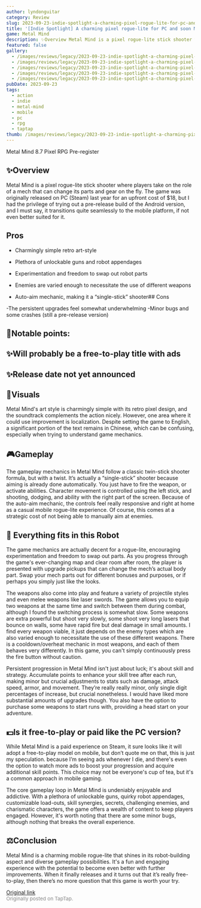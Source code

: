 ```yaml
---
author: lyndonguitar
category: Review
slug: 2023-09-23-indie-spotlight-a-charming-pixel-rogue-lite-for-pc-and-soon-mobile-review-metal-mind
title: '[Indie Spotlight] A charming pixel rogue-lite for PC and soon Mobile! | Review - Metal Mind'
game: Metal Mind
description: ✨Overview Metal Mind is a pixel rogue-lite stick shooter where players take on the role of a mech that can change its parts and gear on the fly. The game was originally released on PC (Steam) last year for an upfront cost of $18, but I had the privilege of trying out a pre-release build of the Android version, and I must say, it transitions quite seamlessly to the mobile platform, if not even better suited for it.
featured: false
gallery:
  - /images/reviews/legacy/2023-09-23-indie-spotlight-a-charming-pixel-rogue-lite-for-pc-and-soon-mobile--review---metal-mind-0.avif
  - /images/reviews/legacy/2023-09-23-indie-spotlight-a-charming-pixel-rogue-lite-for-pc-and-soon-mobile--review---metal-mind-1.avif
  - /images/reviews/legacy/2023-09-23-indie-spotlight-a-charming-pixel-rogue-lite-for-pc-and-soon-mobile--review---metal-mind-2.avif
  - /images/reviews/legacy/2023-09-23-indie-spotlight-a-charming-pixel-rogue-lite-for-pc-and-soon-mobile--review---metal-mind-3.avif
  - /images/reviews/legacy/2023-09-23-indie-spotlight-a-charming-pixel-rogue-lite-for-pc-and-soon-mobile--review---metal-mind-4.avif
pubDate: 2023-09-23
tags:
  - action
  - indie
  - metal-mind
  - mobile
  - pc
  - rpg
  - taptap
thumb: /images/reviews/legacy/2023-09-23-indie-spotlight-a-charming-pixel-rogue-lite-for-pc-and-soon-mobile--review---metal-mind-0.avif
---
```


Metal Mind
8.7
Pixel
RPG
Pre-register


## ✨Overview
Metal Mind is a pixel rogue-lite stick shooter where players take on the role of a mech that can change its parts and gear on the fly. The game was originally released on PC (Steam) last year for an upfront cost of $18, but I had the privilege of trying out a pre-release build of the Android version, and I must say, it transitions quite seamlessly to the mobile platform, if not even better suited for it.




## Pros



- Charmingly simple retro art-style

- Plethora of unlockable guns and robot appendages

- Experimentation and freedom to swap out robot parts

- Enemies are varied enough to necessitate the use of different weapons

- Auto-aim mechanic, making it a “single-stick” shooter## Cons


-The persistent upgrades feel somewhat underwhelming
-Minor bugs and some crashes (still a pre-release version)


## 📝Notable points:

## ✨Will probably be a free-to-play title with ads

## ✨Release date not yet announced


## 🎨Visuals
Metal Mind's art style is charmingly simple with its retro pixel design, and the soundtrack complements the action nicely. However, one area where it could use improvement is localization. Despite setting the game to English, a significant portion of the text remains in Chinese, which can be confusing, especially when trying to understand game mechanics.


## 🎮Gameplay
The gameplay mechanics in Metal Mind follow a classic twin-stick shooter formula, but with a twist. It’s actually a “single-stick” shooter because aiming is already done automatically. You just have to fire the weapon, or activate abilities. Character movement is controlled using the left stick, and shooting, dodging, and ability with the right part of the screen. Because of the auto-aim mechanic, the controls feel really responsive and right at home as a casual mobile rogue-lite experience. Of course, this comes at a strategic cost of not being able to manually aim at enemies.


## 🦿 Everything fits in this Robot
The game mechanics are actually decent for a rogue-lite, encouraging experimentation and freedom to swap out parts. As you progress through the game's ever-changing map and clear room after room, the player is presented with upgrade pickups that can change the mech’s actual body part. Swap your mech parts out for different bonuses and purposes, or if perhaps you simply just like the looks.

The weapons also come into play and feature a variety of projectile styles and even melee weapons like laser swords. The game allows you to equip two weapons at the same time and switch between them during combat, although I found the switching process is somewhat slow. Some weapons are extra powerful but shoot very slowly, some shoot very long lasers that bounce on walls, some have rapid fire but deal damage in small amounts. I find every weapon viable, it just depends on the enemy types which are also varied enough to necessitate the use of these different weapons. There is a cooldown/overheat mechanic in most weapons, and each of them behaves very differently. In this game, you can't simply continuously press the fire button without caution.

Persistent progression in Metal Mind isn't just about luck; it's about skill and strategy. Accumulate points to enhance your skill tree after each run, making minor but crucial adjustments to stats such as damage, attack speed, armor, and movement. They’re really really minor, only single digit percentages of increase, but crucial nonetheless. I would have liked more substantial amounts of upgrades though. You also have the option to purchase some weapons to start runs with, providing a head start on your adventure.


## 💵Is it free-to-play or paid like the PC version?
While Metal Mind is a paid experience on Steam, it sure looks like it will adopt a free-to-play model on mobile, but don’t quote me on that, this is just my speculation. because I’m seeing ads whenever I die, and there's even the option to watch more ads to boost your progression and acquire additional skill points. This choice may not be everyone's cup of tea, but it's a common approach in mobile gaming.

The core gameplay loop in Metal Mind is undeniably enjoyable and addictive. With a plethora of unlockable guns, quirky robot appendages, customizable load-outs, skill synergies, secrets, challenging enemies, and charismatic characters, the game offers a wealth of content to keep players engaged. However, it's worth noting that there are some minor bugs, although nothing that breaks the overall experience.


## ⚖️Conclusion
Metal Mind is a charming mobile rogue-lite that shines in its robot-building aspect and diverse gameplay possibilities. It's a fun and engaging experience with the potential to become even better with further improvements. When it finally releases and it turns out that it’s really free-to-play, then there’s no more question that this game is worth your try.

[Original link](https://www.taptap.io/post/6336400)<br><span style="font-size: 0.95em; color: #888;">Originally posted on TapTap.</span>